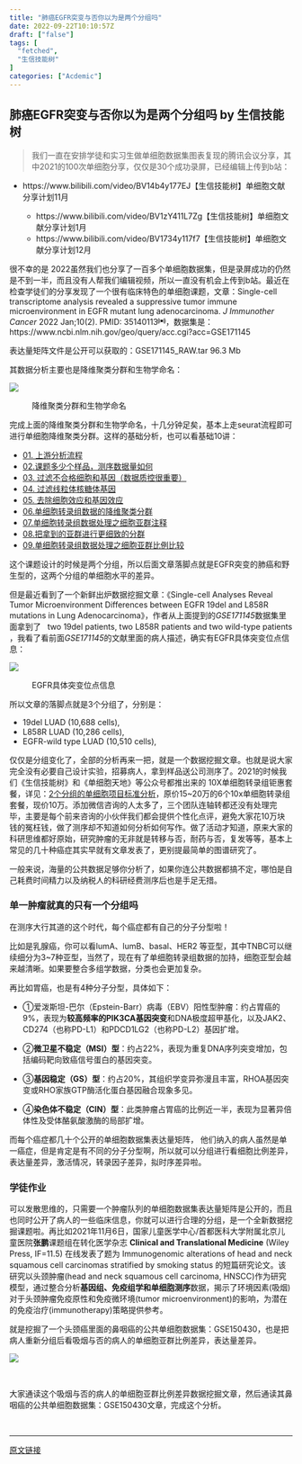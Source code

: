 ```yaml
---
title: "肺癌EGFR突变与否你以为是两个分组吗"
date: 2022-09-22T10:10:57Z
draft: ["false"]
tags: [
  "fetched",
  "生信技能树"
]
categories: ["Acdemic"]
---
```

肺癌EGFR突变与否你以为是两个分组吗 by 生信技能树
------
<div><section data-tool="mdnice编辑器" data-website="https://www.mdnice.com"><blockquote data-tool="mdnice编辑器"><p>我们一直在安排学徒和实习生做单细胞数据集图表复现的腾讯会议分享，其中2021的100次单细胞分享，仅仅是30个成功录屏，已经编辑上传到b站：</p></blockquote><ul data-tool="mdnice编辑器"><li><section>https://www.bilibili.com/video/BV14b4y177EJ【生信技能树】单细胞文献分享计划11月</section></li><ul><li><section>https://www.bilibili.com/video/BV1zY411L7Zg【生信技能树】单细胞文献分享计划1月</section></li><li><section>https://www.bilibili.com/video/BV1734y117f7【生信技能树】单细胞文献分享计划12月</section></li></ul></ul><p data-tool="mdnice编辑器">很不幸的是 2022虽然我们也分享了一百多个单细胞数据集，但是录屏成功的仍然是不到一半，而且没有人帮我们编辑视频，所以一直没有机会上传到b站。最近在检查学徒们的分享发现了一个很有临床特色的单细胞课题，文章：Single-cell transcriptome analysis revealed a suppressive tumor immune microenvironment in EGFR mutant lung adenocarcinoma. <em>J Immunother Cancer</em> 2022 Jan;10(2). PMID: 35140113<span title="PMID: 35140113" es-id-type="PMID" es-id="35140113" es-collect-button-id="0"><svg version="1.1" xmlns="http://www.w3.org/2000/svg" xmlns:xlink="http://www.w3.org/1999/xlink" x="0px" y="0px" viewbox="0 0 1000 1000" enable-background="new 0 0 1000 1000" height="1em"><g><path d="M852.3,135.6l-47.7,48.3c157.6,178.7,157.4,451,0.1,631l48.8,49.5C1035.9,672.1,1035.5,327.2,852.3,135.6z M740.9,248.6l-49.3,49.9c96.1,115.5,96.1,285.8,0.5,402.1l48.8,49.6C863.4,606.1,863.6,391.5,740.9,248.6z M195.4,183.9l-47.7-48.3c-183.2,191.6-183.6,536.5-1.2,728.8l48.8-49.5C37.9,635,37.8,362.6,195.4,183.9z M259.1,248.6C136.4,391.5,136.6,606.1,259,750.3l48.8-49.6c-95.6-116.4-95.6-286.6,0.4-402.1L259.1,248.6z M499.8,340.4c-87.3,0-158.1,71.8-158.1,160.4c0,88.5,70.8,160.4,158.1,160.4c87.3,0,158.1-71.8,158.1-160.4C657.8,412.2,587,340.4,499.8,340.4z"></path></g></svg></span>，数据集是：https://www.ncbi.nlm.nih.gov/geo/query/acc.cgi?acc=GSE171145</p><p data-tool="mdnice编辑器">表达量矩阵文件是公开可以获取的：GSE171145_RAW.tar	96.3 Mb</p><p data-tool="mdnice编辑器">其数据分析主要也是降维聚类分群和生物学命名：</p><p><img data-galleryid="" data-ratio="0.8134878819810326" data-s="300,640" data-src="https://mmbiz.qpic.cn/mmbiz_png/cZNhZQ6j4wynjNI8TsrN5FLoIYuNjH54xLGm5vRjO3y7UOiayKEXric46TriaciapMKy1AQmWAiaZ5icGibFiaIThCspzA/640?wx_fmt=png" data-type="png" data-w="1898" src="https://mmbiz.qpic.cn/mmbiz_png/cZNhZQ6j4wynjNI8TsrN5FLoIYuNjH54xLGm5vRjO3y7UOiayKEXric46TriaciapMKy1AQmWAiaZ5icGibFiaIThCspzA/640?wx_fmt=png"></p><figure data-tool="mdnice编辑器"><figcaption>降维聚类分群和生物学命名</figcaption></figure><p data-tool="mdnice编辑器">完成上面的降维聚类分群和生物学命名，十几分钟足矣，基本上走seurat流程即可进行单细胞降维聚类分群。这样的基础分析，也可以看基础10讲：</p><ul data-tool="mdnice编辑器"><li><section><a href="https://mp.weixin.qq.com/s?__biz=MzI1Njk4ODE0MQ==&amp;mid=2247486076&amp;idx=1&amp;sn=52bb851d7dc23461233a2cf458736151&amp;scene=21#wechat_redirect" data-linktype="2">01. 上游分析流程</a></section></li><li><section><a href="https://mp.weixin.qq.com/s?__biz=MzI1Njk4ODE0MQ==&amp;mid=2247486082&amp;idx=1&amp;sn=03cadceffb2c14ba95d97fe5caf38d94&amp;scene=21#wechat_redirect" data-linktype="2">02.课题多少个样品，测序数据量如何</a></section></li><li><section><a href="https://mp.weixin.qq.com/s?__biz=MzI1Njk4ODE0MQ==&amp;mid=2247486088&amp;idx=1&amp;sn=3a115338ee4937d20caab78627237553&amp;scene=21#wechat_redirect" data-linktype="2">03. 过滤不合格细胞和基因（数据质控很重要）</a></section></li><li><section><a href="https://mp.weixin.qq.com/s?__biz=MzI1Njk4ODE0MQ==&amp;mid=2247486096&amp;idx=1&amp;sn=1a99c4c5800b7e0287db3e8ef369fab8&amp;scene=21#wechat_redirect" data-linktype="2">04. 过滤线粒体核糖体基因</a></section></li><li><section><a href="https://mp.weixin.qq.com/s?__biz=MzI1Njk4ODE0MQ==&amp;mid=2247486098&amp;idx=1&amp;sn=bf9a71df848d74fe665ce7d5e283d5ff&amp;scene=21#wechat_redirect" data-linktype="2">05. 去除细胞效应和基因效应</a></section></li><li><section><a href="https://mp.weixin.qq.com/s?__biz=MzI1Njk4ODE0MQ==&amp;mid=2247486260&amp;idx=1&amp;sn=c6abf658de73594d1d77d8e1ffa7d153&amp;scene=21#wechat_redirect" data-linktype="2">06.单细胞转录组数据的降维聚类分群</a></section></li><li><section><a href="https://mp.weixin.qq.com/s?__biz=MzI1Njk4ODE0MQ==&amp;mid=2247486271&amp;idx=1&amp;sn=638b434b6deee63206af1c0eeda175ab&amp;scene=21#wechat_redirect" data-linktype="2">07.单细胞转录组数据处理之细胞亚群注释</a></section></li><li><section><a href="https://mp.weixin.qq.com/s?__biz=MzI1Njk4ODE0MQ==&amp;mid=2247486278&amp;idx=1&amp;sn=91250ef733833ff00371818b215dc124&amp;scene=21#wechat_redirect" data-linktype="2">08.把拿到的亚群进行更细致的分群</a></section></li><li><section><a href="https://mp.weixin.qq.com/s?__biz=MzI1Njk4ODE0MQ==&amp;mid=2247486287&amp;idx=1&amp;sn=49627c638ff9c04418282c53518aa7c7&amp;scene=21#wechat_redirect" data-linktype="2">09.单细胞转录组数据处理之细胞亚群比例比较</a></section></li></ul><p data-tool="mdnice编辑器">这个课题设计的时候是两个分组，所以后面文章落脚点就是EGFR突变的肺癌和野生型的，这两个分组的单细胞水平的差异。</p><p data-tool="mdnice编辑器">但是最近看到了一个新鲜出炉数据挖掘文章：《Single-cell Analyses Reveal Tumor Microenvironment Differences between EGFR 19del and L858R mutations in Lung Adenocarcinoma》，作者从上面提到的<em>GSE171145</em>数据集里面拿到了   two 19del patients, two L858R patients and two wild-type patients ，我看了看前面<em>GSE171145</em>的文献里面的病人描述，确实有EGFR具体突变位点信息：</p><p><img data-galleryid="" data-ratio="0.6636528028933092" data-s="300,640" data-src="https://mmbiz.qpic.cn/mmbiz_png/cZNhZQ6j4wynjNI8TsrN5FLoIYuNjH54Eic1RBib8lReZwBIZIoPicHDud4Dpx7rvLBo4ib3GmNLbhOwiaqKG6NF23g/640?wx_fmt=png" data-type="png" data-w="1106" src="https://mmbiz.qpic.cn/mmbiz_png/cZNhZQ6j4wynjNI8TsrN5FLoIYuNjH54Eic1RBib8lReZwBIZIoPicHDud4Dpx7rvLBo4ib3GmNLbhOwiaqKG6NF23g/640?wx_fmt=png"></p><figure data-tool="mdnice编辑器"><figcaption>EGFR具体突变位点信息</figcaption></figure><p data-tool="mdnice编辑器">所以文章的落脚点就是3个分组了，分别是：</p><ul data-tool="mdnice编辑器"><li><section>19del LUAD (10,688 cells),</section></li><li><section>L858R LUAD (10,286 cells),</section></li><li><section>EGFR-wild type LUAD (10,510 cells),</section></li></ul><p data-tool="mdnice编辑器">仅仅是分组变化了，全部的分析再来一把，就是一个数据挖掘文章。也就是说大家完全没有必要自己设计实验，招募病人，拿到样品送公司测序了。2021的时候我们《生信技能树》和《单细胞天地》等公众号都推出来的 10X单细胞转录组钜惠套餐，详见：<a href="https://mp.weixin.qq.com/s?__biz=MzAxMDkxODM1Ng==&amp;mid=2247508661&amp;idx=1&amp;sn=37715716398842f760b22589450069dd&amp;scene=21#wechat_redirect" data-linktype="2">2个分组的单细胞项目标准分析</a>，原价15~20万的6个10x单细胞转录组套餐，现价10万。添加微信咨询的人太多了，三个团队连轴转都还没有处理完毕，主要是每个前来咨询的小伙伴我们都会提供个性化点评，避免大家花10万块钱的冤枉钱，做了测序却不知道如何分析如何写作。做了活动才知道，原来大家的科研思维都好原始，研究肿瘤的无非就是转移与否，耐药与否，复发等等，基本上常见的几十种癌症其实早就有文章发表了，更别提最简单的图谱研究了。</p><p data-tool="mdnice编辑器">一般来说，海量的公共数据足够你分析了，如果你连公共数据都搞不定，哪怕是自己耗费时间精力以及纳税人的科研经费测序后也是手足无措。</p><h3 data-tool="mdnice编辑器"><span></span>单一肿瘤就真的只有一个分组吗<span></span></h3><p data-tool="mdnice编辑器">在测序大行其道的这个时代，每个癌症都有自己的分子分型啦！</p><p data-tool="mdnice编辑器">比如是乳腺癌，你可以看lumA、lumB、basal、HER2 等亚型，其中TNBC可以继续细分为3~7种亚型，当然了，现在有了单细胞转录组数据的加持，细胞亚型会越来越清晰。如果要整合多组学数据，分类也会更加复杂。</p><p data-tool="mdnice编辑器">再比如胃癌，也是有4种分子分型，具体如下：</p><ul data-tool="mdnice编辑器"><li><section><p>①爱泼斯坦-巴尔（Epstein-Barr）病毒（EBV）阳性型肿瘤：约占胃癌的9%，表现为<strong>较高频率的PIK3CA基因突变</strong>和DNA极度超甲基化，以及JAK2、CD274（也称PD-L1）和PDCD1LG2（也称PD-L2）基因扩增。</p></section></li><li><section><p>②<strong>微卫星不稳定（MSI）型</strong>：约占22%，表现为重复DNA序列突变增加，包括编码靶向致癌信号蛋白的基因突变。</p></section></li><li><section><p>③<strong>基因稳定（GS）型</strong>：约占20%，其组织学变异弥漫且丰富，RHOA基因突变或RHO家族GTP酶活化蛋白基因融合现象多见。</p></section></li><li><section><p>④<strong>染色体不稳定（CIN）型</strong>：此类肿瘤占胃癌的比例近一半，表现为显著异倍体性及受体酪氨酸激酶的局部扩增。</p></section></li></ul><p data-tool="mdnice编辑器">而每个癌症都几十个公开的单细胞数据集表达量矩阵， 他们纳入的病人虽然是单一癌症，但是肯定是有不同的分子分型啊，所以就可以分组进行看细胞比例差异，表达量差异，激活情况，转录因子差异，拟时序差异啦。</p><h3 data-tool="mdnice编辑器"><span></span>学徒作业<span></span></h3><p data-tool="mdnice编辑器">可以发散思维的，只需要一个肿瘤队列的单细胞数据集表达量矩阵是公开的，而且也同时公开了病人的一些临床信息，你就可以进行合理的分组，是一个全新数据挖掘课题啦。再比如2021年11月6日，国家儿童医学中心/首都医科大学附属北京儿童医院<strong>张鹏</strong>课题组在转化医学杂志 <strong>Clinical and Translational Medicine</strong> (Wiley Press, IF=11.5) 在线发表了题为 Immunogenomic alterations of head and neck squamous cell carcinomas stratified by smoking status 的短篇研究论文。该研究以头颈肿瘤(head and neck squamous cell carcinoma, HNSCC)作为研究模型，通过整合分析<strong>基因组、免疫组学和单细胞测序</strong>数据，揭示了环境因素(吸烟)对于头颈肿瘤免疫原性和免疫微环境(tumor microenvironment)的影响，为潜在的免疫治疗(immunotherapy)策略提供参考。</p><p data-tool="mdnice编辑器">就是挖掘了一个头颈癌里面的鼻咽癌的公共单细胞数据集：GSE150430，也是把病人重新分组后看吸烟与否的病人的单细胞亚群比例差异，表达量差异。</p><p><img data-galleryid="" data-ratio="0.5764705882352941" data-s="300,640" data-src="https://mmbiz.qpic.cn/mmbiz_png/cZNhZQ6j4wynjNI8TsrN5FLoIYuNjH54nhicuEw7X9VAtoXyyLSP5rBa9J9yNDzofic20HeOqYRjXuHrcQicQibgJQ/640?wx_fmt=png" data-type="png" data-w="850" src="https://mmbiz.qpic.cn/mmbiz_png/cZNhZQ6j4wynjNI8TsrN5FLoIYuNjH54nhicuEw7X9VAtoXyyLSP5rBa9J9yNDzofic20HeOqYRjXuHrcQicQibgJQ/640?wx_fmt=png"></p><figure data-tool="mdnice编辑器"><figcaption> </figcaption></figure><p data-tool="mdnice编辑器">大家通读这个吸烟与否的病人的单细胞亚群比例差异数据挖掘文章，然后通读其鼻咽癌的公共单细胞数据集：GSE150430文章，完成这个分析。</p></section><p><br></p></div>  
<hr>
<a href="https://mp.weixin.qq.com/s/gfSpvLSFvRInvlRra8mYeA",target="_blank" rel="noopener noreferrer">原文链接</a>
